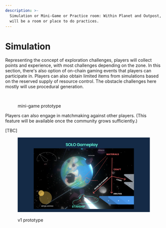 ```yaml
---
description: >-
  Simulation or Mini-Game or Practice room: Within Planet and Outpost, there
  will be a room or place to do practices.
---
```


# Simulation

Representing the concept of exploration challenges, players will collect points and experience, with most challenges depending on the zone. In this section, there's also option of on-chain gaming events that players can participate in. Players can also obtain limited items from simulations based on the reserved supply of resource control. The obstacle challenges here mostly will use procedural generation.

<figure><img src="../.gitbook/assets/Screenshot 2024-05-03 at 7.15.03 PM.png" alt=""><figcaption><p>mini-game prototype</p></figcaption></figure>

Players can also engage in matchmaking against other players. (This feature will be available once the community grows sufficiently.)

\[TBC]

<figure><img src="../.gitbook/assets/7. SOLO Gameplay.png" alt=""><figcaption><p>v1 prototype</p></figcaption></figure>

